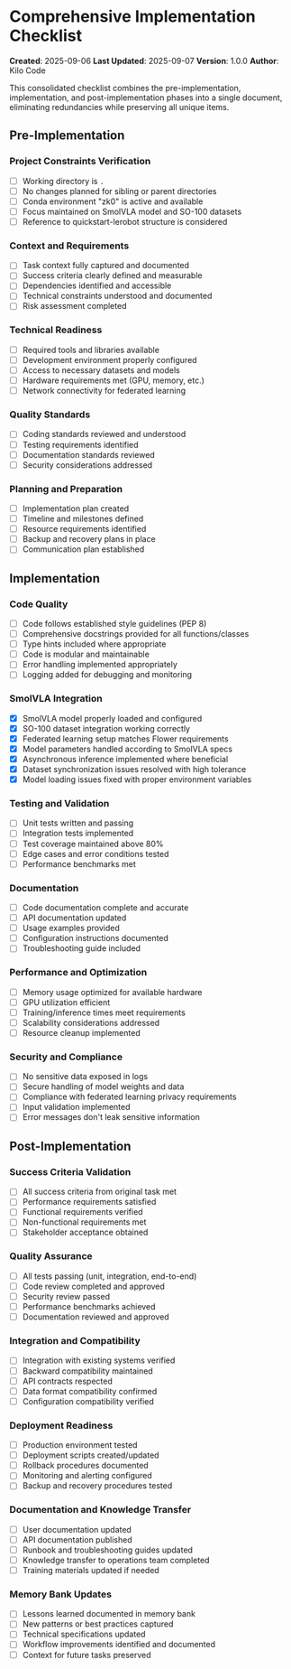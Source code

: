 # Comprehensive Implementation Checklist

**Created**: 2025-09-06
**Last Updated**: 2025-09-07
**Version**: 1.0.0
**Author**: Kilo Code

This consolidated checklist combines the pre-implementation, implementation, and post-implementation phases into a single document, eliminating redundancies while preserving all unique items.

## Pre-Implementation

### Project Constraints Verification
- [ ] Working directory is `.`
- [ ] No changes planned for sibling or parent directories
- [ ] Conda environment "zk0" is active and available
- [ ] Focus maintained on SmolVLA model and SO-100 datasets
- [ ] Reference to quickstart-lerobot structure is considered

### Context and Requirements
- [ ] Task context fully captured and documented
- [ ] Success criteria clearly defined and measurable
- [ ] Dependencies identified and accessible
- [ ] Technical constraints understood and documented
- [ ] Risk assessment completed

### Technical Readiness
- [ ] Required tools and libraries available
- [ ] Development environment properly configured
- [ ] Access to necessary datasets and models
- [ ] Hardware requirements met (GPU, memory, etc.)
- [ ] Network connectivity for federated learning

### Quality Standards
- [ ] Coding standards reviewed and understood
- [ ] Testing requirements identified
- [ ] Documentation standards reviewed
- [ ] Security considerations addressed

### Planning and Preparation
- [ ] Implementation plan created
- [ ] Timeline and milestones defined
- [ ] Resource requirements identified
- [ ] Backup and recovery plans in place
- [ ] Communication plan established

## Implementation

### Code Quality
- [ ] Code follows established style guidelines (PEP 8)
- [ ] Comprehensive docstrings provided for all functions/classes
- [ ] Type hints included where appropriate
- [ ] Code is modular and maintainable
- [ ] Error handling implemented appropriately
- [ ] Logging added for debugging and monitoring

### SmolVLA Integration
- [x] SmolVLA model properly loaded and configured
- [x] SO-100 dataset integration working correctly
- [x] Federated learning setup matches Flower requirements
- [x] Model parameters handled according to SmolVLA specs
- [x] Asynchronous inference implemented where beneficial
- [x] Dataset synchronization issues resolved with high tolerance
- [x] Model loading issues fixed with proper environment variables

### Testing and Validation
- [ ] Unit tests written and passing
- [ ] Integration tests implemented
- [ ] Test coverage maintained above 80%
- [ ] Edge cases and error conditions tested
- [ ] Performance benchmarks met

### Documentation
- [ ] Code documentation complete and accurate
- [ ] API documentation updated
- [ ] Usage examples provided
- [ ] Configuration instructions documented
- [ ] Troubleshooting guide included

### Performance and Optimization
- [ ] Memory usage optimized for available hardware
- [ ] GPU utilization efficient
- [ ] Training/inference times meet requirements
- [ ] Scalability considerations addressed
- [ ] Resource cleanup implemented

### Security and Compliance
- [ ] No sensitive data exposed in logs
- [ ] Secure handling of model weights and data
- [ ] Compliance with federated learning privacy requirements
- [ ] Input validation implemented
- [ ] Error messages don't leak sensitive information

## Post-Implementation

### Success Criteria Validation
- [ ] All success criteria from original task met
- [ ] Performance requirements satisfied
- [ ] Functional requirements verified
- [ ] Non-functional requirements met
- [ ] Stakeholder acceptance obtained

### Quality Assurance
- [ ] All tests passing (unit, integration, end-to-end)
- [ ] Code review completed and approved
- [ ] Security review passed
- [ ] Performance benchmarks achieved
- [ ] Documentation reviewed and approved

### Integration and Compatibility
- [ ] Integration with existing systems verified
- [ ] Backward compatibility maintained
- [ ] API contracts respected
- [ ] Data format compatibility confirmed
- [ ] Configuration compatibility verified

### Deployment Readiness
- [ ] Production environment tested
- [ ] Deployment scripts created/updated
- [ ] Rollback procedures documented
- [ ] Monitoring and alerting configured
- [ ] Backup and recovery procedures tested

### Documentation and Knowledge Transfer
- [ ] User documentation updated
- [ ] API documentation published
- [ ] Runbook and troubleshooting guides updated
- [ ] Knowledge transfer to operations team completed
- [ ] Training materials updated if needed

### Memory Bank Updates
- [ ] Lessons learned documented in memory bank
- [ ] New patterns or best practices captured
- [ ] Technical specifications updated
- [ ] Workflow improvements identified and documented
- [ ] Context for future tasks preserved